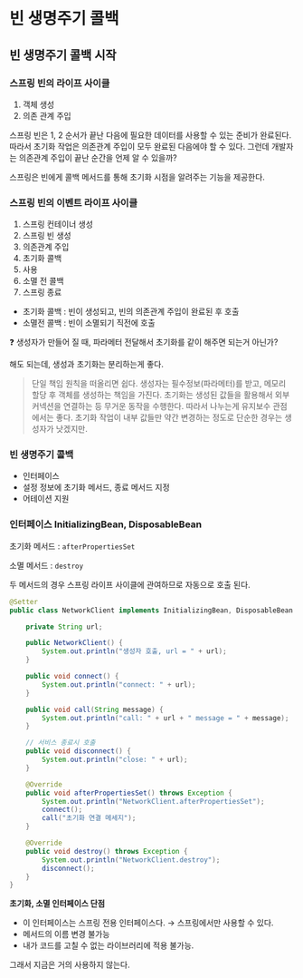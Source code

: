 # 빈 생명주기 콜백

## 빈 생명주기 콜백 시작

### 스프링 빈의 라이프 사이클

1. 객체 생성
2. 의존 관계 주입

스프링 빈은 1, 2 순서가 끝난 다음에 필요한 데이터를 사용할 수 있는 준비가 완료된다. 따라서 초기화 작업은 의존관계 주입이 모두 완료된 다음에야 할 수 있다. 그런데 개발자는 의존관계 주입이 끝난 순간을 언제 알 수 있을까?

스프링은 빈에게 콜백 메서드를 통해 초기화 시점을 알려주는 기능을 제공한다.

### 스프링 빈의 이벤트 라이프 사이클

1. 스프링 컨테이너 생성
2. 스프링 빈 생성
3. 의존관계 주입
4. 초기화 콜백
5. 사용
6. 소멸 전 콜백
7. 스프링 종료
- 초기화 콜백 : 빈이 생성되고, 빈의 의존관계 주입이 완료된 후 호출
- 소멸전 콜백 : 빈이 소멸되기 직전에 호출

<aside>
❓ 생성자가 만들어 질 때, 파라메터 전달해서 초기화를 같이 해주면 되는거 아닌가?

</aside>

해도 되는데, 생성과 초기화는 분리하는게 좋다.

> 단일 책임 원칙을 떠올리면 쉽다. 생성자는 필수정보(파라메터)를 받고, 메모리 할당 후 객체를 생성하는 책임을 가진다. 초기화는 생성된 값들을 활용해서 외부 커넥션을 연결하는 등 무거운 동작을 수행한다. 따라서 나누는게 유지보수 관점에서는 좋다. 초기화 작업이 내부 값들만 약간 변경하는 정도로 단순한 경우는 생성자가 낫겠지만.
>

### **빈 생명주기 콜백**

- 인터페이스
- 설정 정보에 초기화 메서드, 종료 메서드 지정
- 어테이션 지원

### 인터페이스 InitializingBean, DisposableBean

초기화 메서드 : `afterPropertiesSet`

소멸 메서드 : `destroy`

두 메서드의 경우 스프링 라이프 사이클에 관여하므로 자동으로 호출 된다.

```java
@Setter
public class NetworkClient implements InitializingBean, DisposableBean {

    private String url;

    public NetworkClient() {
        System.out.println("생성자 호출, url = " + url);
    }

    public void connect() {
        System.out.println("connect: " + url);
    }

    public void call(String message) {
        System.out.println("call: " + url + " message = " + message);
    }

    // 서비스 종료시 호출
    public void disconnect() {
        System.out.println("close: " + url);
    }

    @Override
    public void afterPropertiesSet() throws Exception {
        System.out.println("NetworkClient.afterPropertiesSet");
        connect();
        call("초기화 연결 메세지");
    }

    @Override
    public void destroy() throws Exception {
        System.out.println("NetworkClient.destroy");
        disconnect();
    }
}
```

**초기화, 소멸 인터페이스 단점**

- 이 인터페이스는 스프링 전용 인터페이스다. → 스프링에서만 사용할 수 있다.
- 메서드의 이름 변경 불가능
- 내가 코드를 고칠 수 없는 라이브러리에 적용 불가능.

그래서 지금은 거의 사용하지 않는다.